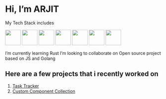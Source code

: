 <link rel="stylesheet" href="https://cdn.jsdelivr.net/gh/devicons/devicon@v2.15.1/devicon.min.css">
          
# Hi, I’m ARJIT
 My Tech Stack includes
 

 <img src="https://cdn.jsdelivr.net/gh/devicons/devicon/icons/javascript/javascript-original.svg" height="50px" width="50px"/> <img src="https://cdn.jsdelivr.net/gh/devicons/devicon/icons/go/go-original.svg" height="50px" width="50px"/> <img src="https://cdn.jsdelivr.net/gh/devicons/devicon/icons/linux/linux-original.svg" height="50px" width="50px"/>  <img src="https://cdn.jsdelivr.net/gh/devicons/devicon/icons/typescript/typescript-original.svg" height="50px" width="50px"/>  <img src="https://cdn.jsdelivr.net/gh/devicons/devicon/icons/react/react-original.svg" height="50px" width="50px"/>  <img src="https://cdn.jsdelivr.net/gh/devicons/devicon/icons/angularjs/angularjs-original.svg" height="50px" width="50px"/>  <img src="https://cdn.jsdelivr.net/gh/devicons/devicon/icons/postgresql/postgresql-original.svg" height="50px" width="50px"/>
                              
 I’m currently learning Rust
 I’m looking to collaborate on Open source project based on JS and Golang

 ## Here are a few projects that i recently worked on
1. [Task Tracker](http://arjitsinghprojects.com/tasktracker/)
2. [Custom Component Collection](https://arjitthakur.github.io/components-lib/)
<!---
ARJITTHAKUR/ARJITTHAKUR is a ✨ special ✨ repository because its `README.md` (this file) appears on your GitHub profile.
You can click the Preview link to take a look at your changes.
--->
